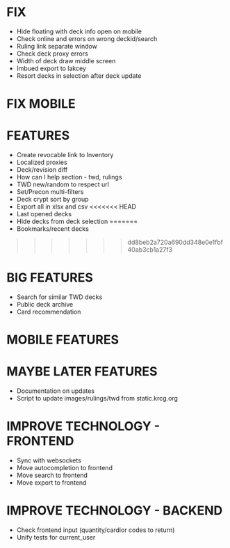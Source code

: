 # FIX
* Hide floating with deck info open on mobile
* Check online and errors on wrong deckid/search
* Ruling link separate window
* Check deck proxy errors
* Width of deck draw middle screen
* Imbued export to lakcey
* Resort decks in selection after deck update

# FIX MOBILE

# FEATURES
* Create revocable link to Inventory
* Localized proxies
* Deck/revision diff
* How can I help section - twd, rulings
* TWD new/random to respect url
* Set/Precon multi-filters
* Deck crypt sort by group
* Export all in xlsx and csv
<<<<<<< HEAD
* Last opened decks
* Hide decks from deck selection
=======
* Bookmarks/recent decks
>>>>>>> dd8beb2a720a690dd348e0e1fbf40ab3cb1a27f3

# BIG FEATURES
* Search for similar TWD decks
* Public deck archive
* Card recommendation

# MOBILE FEATURES

# MAYBE LATER FEATURES
* Documentation on updates
* Script to update images/rulings/twd from static.krcg.org

# IMPROVE TECHNOLOGY - FRONTEND
* Sync with websockets
* Move autocompletion to frontend
* Move search to frontend
* Move export to frontend

# IMPROVE TECHNOLOGY - BACKEND
* Check frontend input (quantity/cardior codes to return)
* Unify tests for current_user
